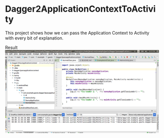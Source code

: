 # Dagger2ApplicationContextToActivity
This project shows how we can pass the Application Context to Activity with every bit of explanation. 

Result
![alt text](https://github.com/uddhavgautam/Dagger2InjectApplicationAndActivityContext/blob/master/ContextPassCheck.png)

